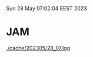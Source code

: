 Sun 28 May 07:02:04 EEST 2023
# JAM
<a href='./cache/202305/28_07.log'>./cache/202305/28_07.log</a>
